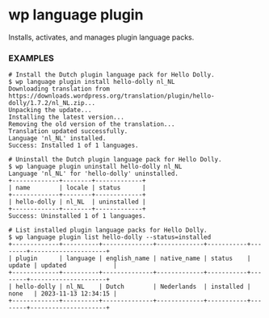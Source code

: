 # wp language plugin

Installs, activates, and manages plugin language packs.

### EXAMPLES

    # Install the Dutch plugin language pack for Hello Dolly.
    $ wp language plugin install hello-dolly nl_NL
    Downloading translation from https://downloads.wordpress.org/translation/plugin/hello-dolly/1.7.2/nl_NL.zip...
    Unpacking the update...
    Installing the latest version...
    Removing the old version of the translation...
    Translation updated successfully.
    Language 'nl_NL' installed.
    Success: Installed 1 of 1 languages.

    # Uninstall the Dutch plugin language pack for Hello Dolly.
    $ wp language plugin uninstall hello-dolly nl_NL
    Language 'nl_NL' for 'hello-dolly' uninstalled.
    +-------------+--------+-------------+
    | name        | locale | status      |
    +-------------+--------+-------------+
    | hello-dolly | nl_NL  | uninstalled |
    +-------------+--------+-------------+
    Success: Uninstalled 1 of 1 languages.

    # List installed plugin language packs for Hello Dolly.
    $ wp language plugin list hello-dolly --status=installed
    +-------------+----------+--------------+-------------+-----------+--------+---------------------+
    | plugin      | language | english_name | native_name | status    | update | updated             |
    +-------------+----------+--------------+-------------+-----------+--------+---------------------+
    | hello-dolly | nl_NL    | Dutch        | Nederlands  | installed | none   | 2023-11-13 12:34:15 |
    +-------------+----------+--------------+-------------+-----------+--------+---------------------+


